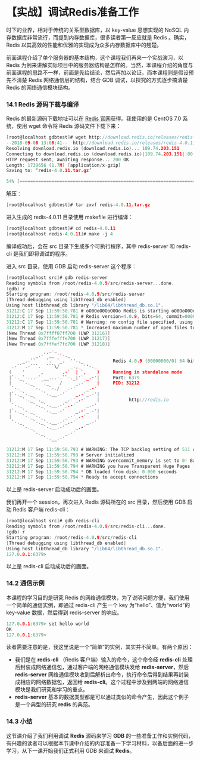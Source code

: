 # 【实战】调试Redis准备工作



时下的业界，相对于传统的关系型数据库，以 key-value 思想实现的 NoSQL 内存数据库非常流行，而提到内存数据库，很多读者第一反应就是 Redis 。确实，Redis 以其高效的性能和优雅的实现成为众多内存数据库中的翘楚。

前面课程介绍了单个服务器的基本结构，这个课程我们再来一个实战演习，以 Redis 为例来讲解实际项目中的服务器结构是怎样的。当然，本课程介绍的角度与前面课程的思路不一样，前面是先给结论，然后再加以论证，而本课程则是假设预先不清楚 Redis 网络通信层的结构，结合 GDB 调试，以探究的方式逐步搞清楚 Redis 的网络通信模块结构。

### 14.1 Redis 源码下载与编译

Redis 的最新源码下载地址可以在 [Redis 官网](https://redis.io/)获得。我使用的是 CentOS 7.0 系统，使用 wget 命令将 Redis 源码文件下载下来：

```c
[root@localhost gdbtest]# wget http://download.redis.io/releases/redis-4.0.11.tar.gz
--2018-09-08 13:08:41--  http://download.redis.io/releases/redis-4.0.11.tar.gz
Resolving download.redis.io (download.redis.io)... 109.74.203.151
Connecting to download.redis.io (download.redis.io)|109.74.203.151|:80... connected.
HTTP request sent, awaiting response... 200 OK
Length: 1739656 (1.7M) [application/x-gzip]
Saving to: ‘redis-4.0.11.tar.gz’

54% [==================================================================>                                                         ] 940,876     65.6KB/s  eta 9s
```

解压：

```c
[root@localhost gdbtest]# tar zxvf redis-4.0.11.tar.gz
```

进入生成的 redis-4.0.11 目录使用 makefile 进行编译：

```c
[root@localhost gdbtest]# cd redis-4.0.11
[root@localhost redis-4.0.11]# make -j 4
```

编译成功后，会在 src 目录下生成多个可执行程序，其中 redis-server 和 redis-cli 是我们即将调试的程序。

进入 src 目录，使用 GDB 启动 redis-server 这个程序：

```c
[root@localhost src]# gdb redis-server 
Reading symbols from /root/redis-4.0.9/src/redis-server...done.
(gdb) r
Starting program: /root/redis-4.0.9/src/redis-server 
[Thread debugging using libthread_db enabled]
Using host libthread_db library "/lib64/libthread_db.so.1".
31212:C 17 Sep 11:59:50.781 # oO0OoO0OoO0Oo Redis is starting oO0OoO0OoO0Oo
31212:C 17 Sep 11:59:50.781 # Redis version=4.0.9, bits=64, commit=00000000, modified=0, pid=31212, just started
31212:C 17 Sep 11:59:50.781 # Warning: no config file specified, using the default config. In order to specify a config file use /root/redis-4.0.9/src/redis-server /path/to/redis.conf
31212:M 17 Sep 11:59:50.781 * Increased maximum number of open files to 10032 (it was originally set to 1024).
[New Thread 0x7ffff07ff700 (LWP 31216)]
[New Thread 0x7fffefffe700 (LWP 31217)]
[New Thread 0x7fffef7fd700 (LWP 31218)]
                _._                                                  
           _.-``__ ''-._                                             
      _.-``    `.  `_.  ''-._           Redis 4.0.9 (00000000/0) 64 bit
  .-`` .-```.  ```\/    _.,_ ''-._                                   
 (    '      ,       .-`  | `,    )     Running in standalone mode
 |`-._`-...-` __...-.``-._|'` _.-'|     Port: 6379
 |    `-._   `._    /     _.-'    |     PID: 31212
  `-._    `-._  `-./  _.-'    _.-'                                   
 |`-._`-._    `-.__.-'    _.-'_.-'|                                  
 |    `-._`-._        _.-'_.-'    |           http://redis.io        
  `-._    `-._`-.__.-'_.-'    _.-'                                   
 |`-._`-._    `-.__.-'    _.-'_.-'|                                  
 |    `-._`-._        _.-'_.-'    |                                  
  `-._    `-._`-.__.-'_.-'    _.-'                                   
      `-._    `-.__.-'    _.-'                                       
          `-._        _.-'                                           
              `-.__.-'                                               

31212:M 17 Sep 11:59:50.793 # WARNING: The TCP backlog setting of 511 cannot be enforced because /proc/sys/net/core/somaxconn is set to the lower value of 128.
31212:M 17 Sep 11:59:50.793 # Server initialized
31212:M 17 Sep 11:59:50.793 # WARNING overcommit_memory is set to 0! Background save may fail under low memory condition. To fix this issue add 'vm.overcommit_memory = 1' to /etc/sysctl.conf and then reboot or run the command 'sysctl vm.overcommit_memory=1' for this to take effect.
31212:M 17 Sep 11:59:50.794 # WARNING you have Transparent Huge Pages (THP) support enabled in your kernel. This will create latency and memory usage issues with Redis. To fix this issue run the command 'echo never > /sys/kernel/mm/transparent_hugepage/enabled' as root, and add it to your /etc/rc.local in order to retain the setting after a reboot. Redis must be restarted after THP is disabled.
31212:M 17 Sep 11:59:50.794 * DB loaded from disk: 0.000 seconds
31212:M 17 Sep 11:59:50.794 * Ready to accept connections
```

以上是 redis-server 启动成功后的画面。

我们再开一个 session，再次进入 Redis 源码所在的 src 目录，然后使用 GDB 启动 Redis 客户端 redis-cli：

```c
[root@localhost src]# gdb redis-cli
Reading symbols from /root/redis-4.0.9/src/redis-cli...done.
(gdb) r
Starting program: /root/redis-4.0.9/src/redis-cli 
[Thread debugging using libthread_db enabled]
Using host libthread_db library "/lib64/libthread_db.so.1".
127.0.0.1:6379>
```

以上是 redis-cli 启动成功后的画面。

### 14.2 通信示例

本课程的学习目的是研究 Redis 的网络通信模块，为了说明问题方便，我们使用一个简单的通信实例，即通过 redis-cli 产生一个 key 为“hello”、值为“world”的 key-value 数据，然后得到 redis-server 的响应。

```c
127.0.0.1:6379> set hello world
OK
127.0.0.1:6379>
```

读者需要注意的是，我这里说是一个“简单”的实例，其实并不简单。有两个原因：

- 我们是在 **redis-cli** （Redis 客户端）输入的命令，这个命令经 **redis-cli** 处理后封装成网络通信包，通过客户端的网络通信模块发给 **redis-server**，然后 **redis-server** 网络通信模块收到后解析出命令，执行命令后得到结果再封装成相应的网络数据包，返回给 **redis-cli**。这个过程中涉及到两端的网络通信模块是我们研究和学习的重点。
- **redis-server** 基本的数据类型都是可以通过类似的命令产生，因此这个例子是一个典型的研究 **redis** 的典范。

### 14.3 小结

这节课介绍了我们利用调试 **Redis** 源码来学习 **GDB** 的一些准备工作和实例代码，有兴趣的读者可以根据本节课中介绍的内容准备一下学习材料，以备后面的进一步学习，从下一课开始我们正式利用 GDB 来调试 **Redis**。